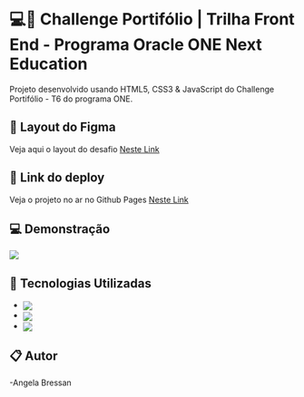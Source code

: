 # 💻🚀 Challenge Portifólio | Trilha Front End - Programa Oracle ONE Next Education


Projeto desenvolvido usando HTML5, CSS3 & JavaScript do Challenge Portifólio - T6 do programa ONE.



 ## 🚀 Layout do Figma
Veja aqui o layout do desafio [Neste Link](https://www.figma.com/file/Mv4mSxBHzB5caI7bW2tLv6/Challenge-Front-end-Portf%C3%B3lio?type=design&node-id=0-1&mode=design&t=s6t0EvTFgrd1ifeX-0)



 ## 🔗 Link do deploy
Veja o projeto no ar no Github Pages [Neste Link](https://angelabressan.github.io/challenge-one-portifolio/)



 ## 💻 Demonstração

 <img src="portifoliopessoal.gif">

    

 ## 🚀 Tecnologias Utilizadas

- <img align="center" src="https://img.shields.io/badge/HTML5-E34F26?style=for-the-badge&logo=html5&logoColor=white">
- <img align="center" src="https://img.shields.io/badge/CSS3-1572B6?style=for-the-badge&logo=css3&logoColor=white">
- <img align="center" src="https://img.shields.io/badge/JavaScript-323330?style=for-the-badge&logo=javascript&logoColor=F7DF1E">


 ## 📋 Autor
-Angela Bressan
